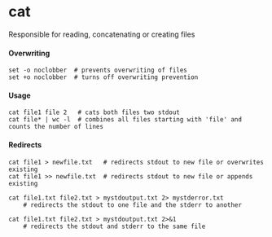 cat
===

Responsible for reading, concatenating or creating files

#### Overwriting

	set -o noclobber  # prevents overwriting of files
	set +o noclobber  # turns off overwriting prevention 

#### Usage

	cat file1 file 2   # cats both files two stdout
	cat file* | wc -l  # combines all files starting with 'file' and counts the number of lines


#### Redirects

	cat file1 > newfile.txt   # redirects stdout to new file or overwrites existing
	cat file1 >> newfile.txt  # redirects stdout to new file or appends existing

	cat file1.txt file2.txt > mystdoutput.txt 2> mystderror.txt 
		# redirects the stdout to one file and the stderr to another
	
	cat file1.txt file2.txt > mystdoutput.txt 2>&1
		# redirects the stdout and stderr to the same file
